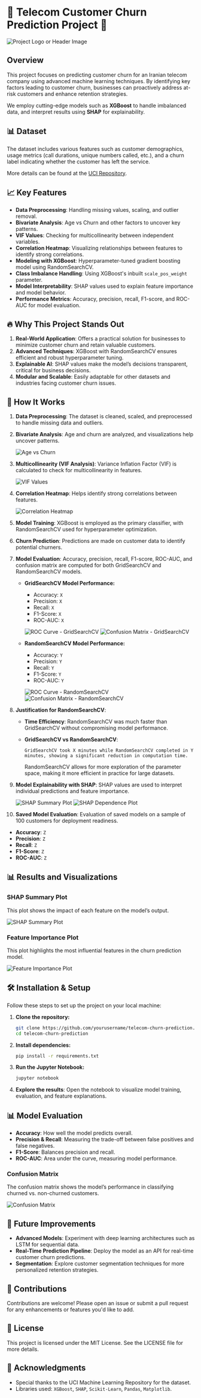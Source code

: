 # 🚀 Telecom Customer Churn Prediction Project 🚀

![Project Logo or Header Image](path-to-header-image)

## Overview

This project focuses on predicting customer churn for an Iranian telecom company using advanced machine learning techniques. By identifying key factors leading to customer churn, businesses can proactively address at-risk customers and enhance retention strategies.

We employ cutting-edge models such as **XGBoost** to handle imbalanced data, and interpret results using **SHAP** for explainability.

## 📊 Dataset

The dataset includes various features such as customer demographics, usage metrics (call durations, unique numbers called, etc.), and a churn label indicating whether the customer has left the service.

More details can be found at the [UCI Repository](https://archive.ics.uci.edu/dataset/563/iranian+churn+dataset).

## 📈 Key Features

- **Data Preprocessing**: Handling missing values, scaling, and outlier removal.
- **Bivariate Analysis**: Age vs Churn and other factors to uncover key patterns.
- **VIF Values**: Checking for multicollinearity between independent variables.
- **Correlation Heatmap**: Visualizing relationships between features to identify strong correlations.
- **Modeling with XGBoost**: Hyperparameter-tuned gradient boosting model using RandomSearchCV.
- **Class Imbalance Handling**: Using XGBoost's inbuilt `scale_pos_weight` parameter.
- **Model Interpretability**: SHAP values used to explain feature importance and model behavior.
- **Performance Metrics**: Accuracy, precision, recall, F1-score, and ROC-AUC for model evaluation.

## 🔥 Why This Project Stands Out

1. **Real-World Application**: Offers a practical solution for businesses to minimize customer churn and retain valuable customers.
2. **Advanced Techniques**: XGBoost with RandomSearchCV ensures efficient and robust hyperparameter tuning.
3. **Explainable AI**: SHAP values make the model’s decisions transparent, critical for business decisions.
4. **Modular and Scalable**: Easily adaptable for other datasets and industries facing customer churn issues.

## 🔬 How It Works

1. **Data Preprocessing**: The dataset is cleaned, scaled, and preprocessed to handle missing data and outliers.
2. **Bivariate Analysis**: Age and churn are analyzed, and visualizations help uncover patterns. 
   
   ![Age vs Churn](path-to-age-vs-churn)
   
3. **Multicollinearity (VIF Analysis)**: Variance Inflation Factor (VIF) is calculated to check for multicollinearity in features.

   ![VIF Values](path-to-vif-values)
   
4. **Correlation Heatmap**: Helps identify strong correlations between features.

   ![Correlation Heatmap](path-to-correlation-heatmap)

5. **Model Training**: XGBoost is employed as the primary classifier, with RandomSearchCV used for hyperparameter optimization. 

6. **Churn Prediction**: Predictions are made on customer data to identify potential churners.

7. **Model Evaluation**: Accuracy, precision, recall, F1-score, ROC-AUC, and confusion matrix are computed for both GridSearchCV and RandomSearchCV models.

   - **GridSearchCV Model Performance:**
     - Accuracy: `X`
     - Precision: `X`
     - Recall: `X`
     - F1-Score: `X`
     - ROC-AUC: `X`

     ![ROC Curve - GridSearchCV](path-to-grid-roc-curve)
     ![Confusion Matrix - GridSearchCV](path-to-grid-confusion-matrix)

   - **RandomSearchCV Model Performance:**
     - Accuracy: `Y`
     - Precision: `Y`
     - Recall: `Y`
     - F1-Score: `Y`
     - ROC-AUC: `Y`

     ![ROC Curve - RandomSearchCV](path-to-random-roc-curve)
     ![Confusion Matrix - RandomSearchCV](path-to-random-confusion-matrix)

8. **Justification for RandomSearchCV**:
   - **Time Efficiency**: RandomSearchCV was much faster than GridSearchCV without compromising model performance.
   - **GridSearchCV vs RandomSearchCV**: 

     ```text
     GridSearchCV took X minutes while RandomSearchCV completed in Y minutes, showing a significant reduction in computation time.
     ```
     RandomSearchCV allows for more exploration of the parameter space, making it more efficient in practice for large datasets.

9. **Model Explainability with SHAP**: SHAP values are used to interpret individual predictions and feature importance.

   ![SHAP Summary Plot](path-to-shap-summary-plot)
   ![SHAP Dependence Plot](path-to-shap-dependence-plot)

10. **Saved Model Evaluation**: Evaluation of saved models on a sample of 100 customers for deployment readiness.
   
   - **Accuracy**: `Z`
   - **Precision**: `Z`
   - **Recall**: `Z`
   - **F1-Score**: `Z`
   - **ROC-AUC**: `Z`

## 📊 Results and Visualizations

### SHAP Summary Plot
This plot shows the impact of each feature on the model’s output.

![SHAP Summary Plot](path-to-shap-summary-plot)

### Feature Importance Plot
This plot highlights the most influential features in the churn prediction model.

![Feature Importance Plot](path-to-feature-importance-plot)

## 🛠️ Installation & Setup

Follow these steps to set up the project on your local machine:

1. **Clone the repository:**

   ```bash
   git clone https://github.com/yourusername/telecom-churn-prediction.git
   cd telecom-churn-prediction

   ```

2. **Install dependencies:**

   ```bash
   pip install -r requirements.txt
   ```

3. **Run the Jupyter Notebook:**

   ```bash
   jupyter notebook
   ```

4. **Explore the results**: Open the notebook to visualize model training, evaluation, and feature explanations.

## 📊 Model Evaluation

- **Accuracy**: How well the model predicts overall.
- **Precision & Recall**: Measuring the trade-off between false positives and false negatives.
- **F1-Score**: Balances precision and recall.
- **ROC-AUC**: Area under the curve, measuring model performance.

### Confusion Matrix
The confusion matrix shows the model’s performance in classifying churned vs. non-churned customers.

![Confusion Matrix](path-to-confusion-matrix)

## 🚀 Future Improvements

- **Advanced Models**: Experiment with deep learning architectures such as LSTM for sequential data.
- **Real-Time Prediction Pipeline**: Deploy the model as an API for real-time customer churn predictions.
- **Segmentation**: Explore customer segmentation techniques for more personalized retention strategies.

## 🤝 Contributions

Contributions are welcome! Please open an issue or submit a pull request for any enhancements or features you'd like to add.

## 📜 License

This project is licensed under the MIT License. See the LICENSE file for more details.

## 👏 Acknowledgments

- Special thanks to the UCI Machine Learning Repository for the dataset.
- Libraries used: `XGBoost`, `SHAP`, `Scikit-Learn`, `Pandas`, `Matplotlib`.
